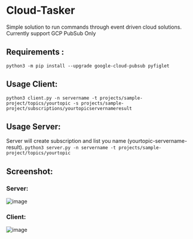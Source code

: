 # Cloud-Tasker
Simple solution to run commands through event driven cloud solutions.
Currently support GCP PubSub Only

## Requirements :
  `python3 -m pip install --upgrade google-cloud-pubsub pyfiglet`

## Usage Client:
  `python3 client.py -n servername -t projects/sample-project/topics/yourtopic -s projects/sample-project/subscriptions/yourtopicservernameresult`
  
## Usage Server:
Server will create subscription and list you name (yourtopic-servername-result).
  `python3 server.py -n servername -t projects/sample-project/topics/yourtopic`

## Screenshot:

### Server:
![image](https://user-images.githubusercontent.com/7016538/143961024-2e944760-8393-486a-a417-81aac2227e8b.png)

### Client:
![image](https://user-images.githubusercontent.com/7016538/143961091-3d22c557-2ec4-4ef2-8970-6aac21607466.png)

